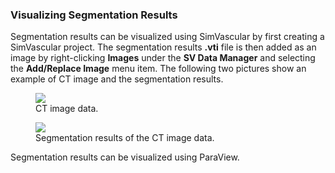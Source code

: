 ### Visualizing Segmentation Results

Segmentation results can be visualized using SimVascular by first creating a SimVascular project. The segmentation results <b>.vti</b> file 
is then added as an image by right-clicking <strong>Images</strong> under the <b>SV Data Manager</b> and selecting the 
<strong>Add/Replace Image</strong> menu item. The following two pictures show an example of CT image and the segmentation results.

<figure>
  <img class="svImg svImgMd" src="documentation/simcardio/cardiacModeling/images/images.png">
  <figcaption class="svCaption"> CT image data. </figcaption>
</figure>

<figure>
  <img class="svImg svImgMd" src="documentation/simcardio/cardiacModeling/images/segmentation.png">
  <figcaption class="svCaption"> Segmentation results of the CT image data. </figcaption>
</figure>

Segmentation results can be visualized using ParaView. 

